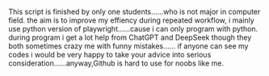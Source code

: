 This script is finished by only one students……who is not major in computer field.
the aim is to improve my effiency during repeated workflow,
i mainly use python version of playwright……cause i can only program with python.
during program i get a lot help from ChatGPT and DeepSeek though they both sometimes crazy me with funny mistakes……
if anyone can see my codes i would be very happy to take your advice into serious consideration……anyway,Github is hard to use for noobs like me.
